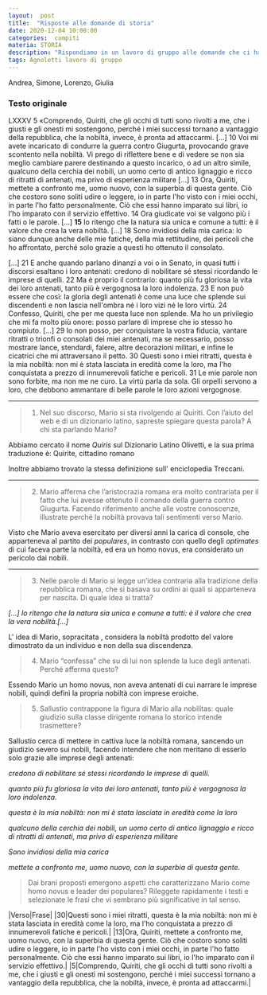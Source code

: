 ```yaml
---
layout:  post
title:  "Risposte alle domande di storia"
date: 2020-12-04 10:00:00
categories:  compiti
materia: STORIA
description: "Rispondiamo in un lavoro di gruppo alle domande che ci ha assegnato il professore su questo testo"
tags: Agnoletti lavoro di gruppo
---
```

Andrea, Simone, Lorenzo, Giulia
### Testo originale
LXXXV 5 «Comprendo, Quiriti, che gli occhi di tutti sono rivolti a me, che i giusti e gli onesti mi sostengono, perché i miei successi tornano a vantaggio della repubblica, che la nobiltà, invece, è pronta ad attaccarmi. [...] 10 Voi mi avete incaricato di condurre la guerra contro Giugurta, provocando grave scontento nella nobiltà. Vi prego di riflettere bene e di vedere se non sia meglio cambiare parere destinando a questo incarico, o ad un altro simile, qualcuno della cerchia dei nobili, un uomo certo di antico lignaggio e ricco di ritratti di antenati, ma privo di esperienza militare [...] 13 Ora, Quiriti, mettete a confronto me, uomo nuovo, con la superbia di questa gente. Ciò che costoro sono soliti udire o leggere, io in parte l'ho visto con i miei occhi, in parte l'ho fatto personalmente. Ciò che essi hanno imparato sui libri, io l'ho imparato con il servizio effettivo. 14 Ora giudicate voi se valgono più i fatti o le parole. [...] **15** Io ritengo che la natura sia unica e comune a tutti: è il valore che crea la vera nobiltà. [...] 18 Sono invidiosi della mia carica: lo siano dunque anche delle mie fatiche, della mia rettitudine, dei pericoli che ho affrontato, perché solo grazie a questi ho ottenuto il consolato.

[...] 21 E anche quando parlano dinanzi a voi o in Senato, in quasi tutti i discorsi esaltano i loro antenati: credono di nobilitare sé stessi ricordando le imprese di quelli. 22 Ma è proprio il contrario: quanto più fu gloriosa la vita dei loro antenati, tanto più è vergognosa la loro indolenza. 23 E non può essere che così: la gloria degli antenati è come una luce che splende sui discendenti e non lascia nell'ombra né i loro vizi né le loro virtù. 24 Confesso, Quiriti, che per me questa luce non splende. Ma ho un privilegio che mi fa molto più onore: posso parlare di imprese che io stesso ho compiuto. [...] 29 Io non posso, per conquistare la vostra fiducia, vantare ritratti o trionfi o consolati dei miei antenati, ma se necessario, posso mostrare lance, stendardi, falere, altre decorazioni militari, e infine le cicatrici che mi attraversano il petto. 30 Questi sono i miei ritratti, questa è la mia nobiltà: non mi è stata lasciata in eredità come la loro, ma l'ho conquistata a prezzo di innumerevoli fatiche e pericoli. 31 Le mie parole non sono forbite, ma non me ne curo. La virtù parla da sola. Gli orpelli servono a loro, che debbono ammantare di belle parole le loro azioni vergognose.

---

> 1) Nel suo discorso, Mario si sta rivolgendo ai Quiriti. Con l’aiuto del web e di un dizionario latino, sapreste spiegare questa parola? A chi sta parlando Mario?

Abbiamo cercato il nome _Quiris_ sul Dizionario Latino Olivetti, e la sua prima traduzione è: Quirite, cittadino romano

Inoltre abbiamo trovato la stessa definizione sull' enciclopedia Treccani.

---

> 2) Mario afferma che l’aristocrazia romana era molto contrariata per il fatto che lui avesse
ottenuto il comando della guerra contro Giugurta. Facendo riferimento anche alle vostre
conoscenze, illustrate perché la nobiltà provava tali sentimenti verso Mario.

Visto che Mario aveva esercitato per diversi anni la carica di console, che apparteneva al partito dei _populares_, in contrasto con quello degli _optimates_ di cui faceva parte la nobiltà, ed era un homo novus, era considerato un pericolo dai nobili.

---

> 3) Nelle parole di Mario si legge un’idea contraria alla tradizione della repubblica romana, che si basava su ordini ai quali si apparteneva per nascita. Di quale idea si tratta?

_[...] Io ritengo che la natura sia unica e comune a tutti: è il valore che crea la vera
nobiltà.[...]_

L' idea di Mario, sopracitata , considera la nobiltà prodotto del valore dimostrato da un individuo e non della sua discendenza.


> 4) Mario “confessa” che su di lui non splende la luce degli antenati. Perché afferma questo?

Essendo Mario un homo novus, non aveva antenati di cui narrare le imprese nobili, quindi definì la propria nobiltà con imprese eroiche.

> 5) Sallustio contrappone la figura di Mario alla nobilitas: quale giudizio sulla classe dirigente romana lo storico intende trasmettere?

Sallustio cerca di mettere in cattiva luce la nobiltà romana, sancendo un giudizio severo sui nobili, facendo intendere che non meritano di esserlo solo grazie alle imprese degli antenati:

_credono di nobilitare sé stessi ricordando le imprese di quelli._

_quanto più fu gloriosa la vita dei loro antenati, tanto più è vergognosa la loro indolenza._

_questa è la mia nobiltà: non mi è stata lasciata in eredità come la loro_

_qualcuno della cerchia dei nobili, un uomo certo di antico lignaggio e ricco di ritratti di antenati, ma privo di esperienza militare_

_Sono invidiosi della mia carica_

_mettete a confronto me, uomo nuovo, con la superbia di questa gente._




> Dai brani proposti emergono aspetti che caratterizzano Mario come homo novus e leader dei
populares? Rileggete rapidamente i testi e selezionate le frasi che vi sembrano più  significative in tal senso.

|Verso|Frase|
|30|Questi sono i miei ritratti, questa è la mia nobiltà: non mi è stata lasciata in eredità come la loro, ma l'ho conquistata a prezzo di innumerevoli fatiche e pericoli.|
|13|Ora, Quiriti, mettete a confronto me, uomo nuovo, con la superbia di questa gente. Ciò che costoro sono soliti udire o leggere, io in parte l'ho visto con i miei occhi, in parte l'ho fatto personalmente. Ciò che essi hanno imparato sui libri, io l'ho imparato con il servizio effettivo.|
|5|Comprendo, Quiriti, che gli occhi di tutti sono rivolti a me, che i giusti e gli onesti
mi sostengono, perché i miei successi tornano a vantaggio della repubblica, che la nobiltà,
invece, è pronta ad attaccarmi.|






